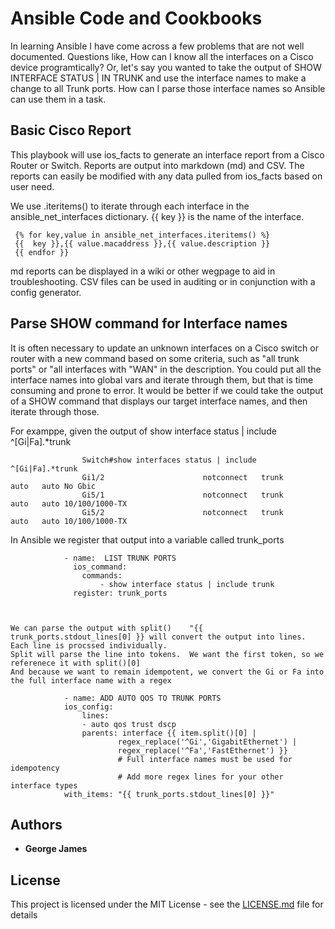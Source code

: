 # Ansible Code and Cookbooks

In learning Ansible I have come across a few problems that are not well documented.  Questions like, How can I know all the interfaces on a Cisco device programtically?   Or, let's say you wanted to take the output of SHOW INTERFACE STATUS | IN TRUNK and use the interface names to make a change to all Trunk ports. How can I parse those interface names so Ansible can use them in a task.   

## Basic Cisco Report
  This playbook will use ios_facts to generate an interface report from a Cisco Router or Switch.  Reports are output into markdown (md) and CSV.   The reports can easily be modified with any data pulled from ios_facts based on user need.   

  We use .iteritems() to iterate through each interface in the ansible_net_interfaces dictionary.  {{ key }} is the name of the interface.  

     {% for key,value in ansible_net_interfaces.iteritems() %}
     {{  key }},{{ value.macaddress }},{{ value.description }}
     {{ endfor }}

md reports can be displayed in a wiki or other wegpage to aid in troubleshooting.  CSV files can be used in auditing or in conjunction with a config generator.   

## Parse SHOW command for Interface names
 
  It is often necessary to update an unknown interfaces on a Cisco switch or router with a new command based on some criteria, such as "all trunk ports" or "all interfaces with "WAN" in the description.   You could put all the interface names into global vars and iterate through them, but that is time consuming and prone to error.   It would be better if we could take the output of a SHOW command that displays our target interface names, and then iterate through those.  

  For examppe, given the output of show interface status | include ^[Gi|Fa].*trunk

                    Switch#show interfaces status | include ^[Gi|Fa].*trunk
                    Gi1/2                      notconnect   trunk            auto   auto No Gbic
                    Gi5/1                      notconnect   trunk            auto   auto 10/100/1000-TX
                    Gi5/2                      notconnect   trunk            auto   auto 10/100/1000-TX
          
  
   In Ansible we register that output into a variable called trunk_ports

           
                - name:  LIST TRUNK PORTS
                  ios_command:
                    commands:
                        - show interface status | include trunk
                  register: trunk_ports           



    We can parse the output with split()    "{{ trunk_ports.stdout_lines[0] }} will convert the output into lines.  Each line is procssed individually.
    Split will parse the line into tokens.  We want the first token, so we referenece it with split()[0]  
    And because we want to remain idempotent, we convert the Gi or Fa into the full interface name with a regex

                - name: ADD AUTO QOS TO TRUNK PORTS
                ios_config:
                    lines:
                    - auto qos trust dscp
                    parents: interface {{ item.split()[0] | 
                            regex_replace('^Gi','GigabitEthernet') |
                            regex_replace('^Fa','FastEthernet') }}
                            # Full interface names must be used for idempotency
                            # Add more regex lines for your other interface types
                with_items: "{{ trunk_ports.stdout_lines[0] }}"
                


## Authors

* **George James**


## License

This project is licensed under the MIT License - see the [LICENSE.md](LICENSE.md) file for details

